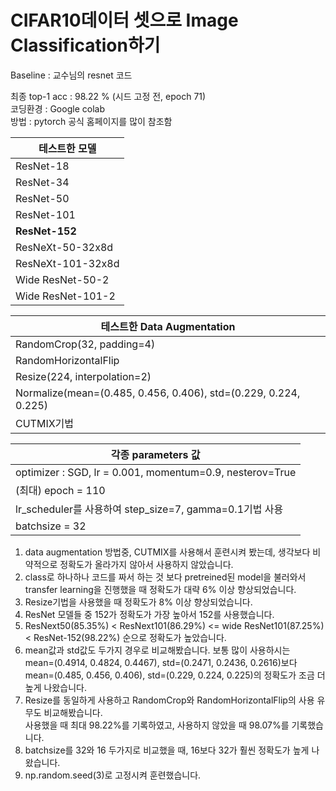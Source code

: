 # CIFAR10데이터 셋으로 Image Classification하기

Baseline : 교수님의 resnet 코드<br/>

최종 top-1 acc : 98.22 % (시드 고정 전, epoch 71)<br/>
코딩환경 : Google colab<br/>
방법 : pytorch 공식 홈페이지를 많이 참조함<br/>

|테스트한 모델|
|------|
|ResNet-18|
|ResNet-34|
|ResNet-50|
|ResNet-101|
|**ResNet-152**|
|ResNeXt-50-32x8d|
|ResNeXt-101-32x8d|
|Wide ResNet-50-2|
|Wide ResNet-101-2|

|테스트한 Data Augmentation|
|------|
|RandomCrop(32, padding=4)|
|RandomHorizontalFlip|
|Resize(224, interpolation=2)|
|Normalize(mean=(0.485, 0.456, 0.406), std=(0.229, 0.224, 0.225)|
|CUTMIX기법|

|각종 parameters 값|
|------|
|optimizer : SGD, lr = 0.001, momentum=0.9, nesterov=True|
| (최대) epoch = 110 |
|lr_scheduler를 사용하여 step_size=7, gamma=0.1기법 사용|
|batchsize = 32|

1. data augmentation 방법중, CUTMIX를 사용해서 훈련시켜 봤는데, 생각보다 비약적으로 정확도가 올라가지 않아서 사용하지 않았습니다.<br/>
2. class로 하나하나 코드를 짜서 하는 것 보다 pretreined된 model을 불러와서 transfer learning을 진행했을 때 정확도가 대략 6% 이상 향상되었습니다.<br/>
3. Resize기법을 사용했을 때 정확도가 8% 이상 향상되었습니다.<br/>
4. ResNet 모델들 중 152가 정확도가 가장 높아서 152를 사용했습니다.<br/>
5. ResNext50(85.35%) < ResNext101(86.29%) <= wide ResNet101(87.25%) < ResNet-152(98.22%) 순으로 정확도가 높았습니다.<br/>
6. mean값과 std값도 두가지 경우로 비교해봤습니다. 보통 많이 사용하시는<br/>
mean=(0.4914, 0.4824, 0.4467), std=(0.2471, 0.2436, 0.2616)보다 <br/>
mean=(0.485, 0.456, 0.406), std=(0.229, 0.224, 0.225)의 정확도가 조금 더 높게 나왔습니다.<br/>
7. Resize를 동일하게 사용하고 RandomCrop와 RandomHorizontalFlip의 사용 유무도 비교해봤습니다.<br/>
사용했을 때 최대 98.22%를 기록하였고, 사용하지 않았을 때 98.07%를 기록했습니다.<br/>
8. batchsize를 32와 16 두가지로 비교했을 때, 16보다 32가 훨씬 정확도가 높게 나왔습니다.<br/>
9. np.random.seed(3)로 고정시켜 훈련했습니다.<br/>


